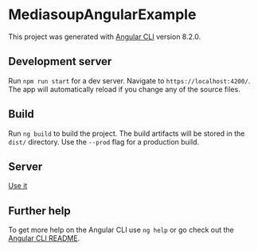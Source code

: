 # MediasoupAngularExample

This project was generated with [Angular CLI](https://github.com/angular/angular-cli) version 8.2.0.

## Development server

Run `npm run start` for a dev server. Navigate to `https://localhost:4200/`. The app will automatically reload if you change any of the source files.

## Build

Run `ng build` to build the project. The build artifacts will be stored in the `dist/` directory. Use the `--prod` flag for a production build.

## Server

[Use it](https://github.com/TimurRK/mediasoup-nestjs-example)

## Further help

To get more help on the Angular CLI use `ng help` or go check out the [Angular CLI README](https://github.com/angular/angular-cli/blob/master/README.md).
